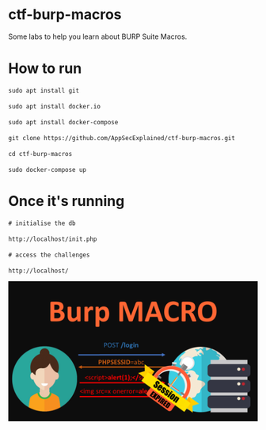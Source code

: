
# ctf-burp-macros
Some labs to help you learn about BURP Suite Macros.

# How to run

```
sudo apt install git

sudo apt install docker.io

sudo apt install docker-compose

git clone https://github.com/AppSecExplained/ctf-burp-macros.git

cd ctf-burp-macros

sudo docker-compose up

```

# Once it's running

```
# initialise the db

http://localhost/init.php

# access the challenges

http://localhost/
```
![IMAGE](./assets/anand.png)
